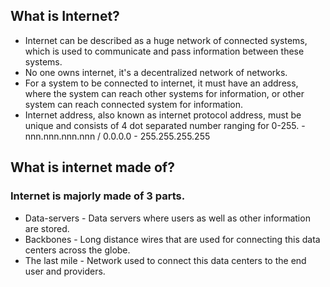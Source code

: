 ## What is Internet?
* Internet can be described as a huge network of connected systems, which is used to communicate and pass information between these systems. 
* No one owns internet, it's a decentralized network of networks.
* For a system to be connected to internet, it must have an address, where the system can reach other systems for information, or other system can reach connected system for information.
* Internet address, also known as internet protocol address, must be unique and consists of 4 dot separated number ranging for 0-255. - nnn.nnn.nnn.nnn / 0.0.0.0 - 255.255.255.255

## What is internet made of? 
### Internet is majorly made of 3 parts.
* Data-servers - Data servers where users as well as other information are stored.
* Backbones - Long distance wires that are used for connecting this data centers across the globe.
* The last mile - Network used to connect this data centers to the end user and providers.